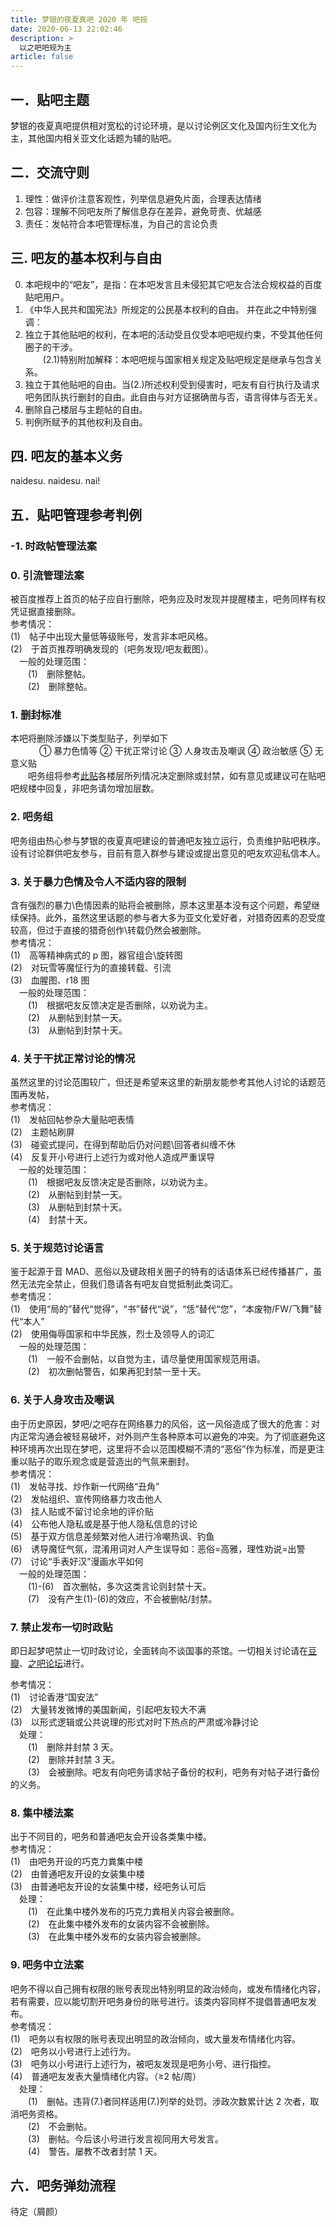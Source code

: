 ```yaml
---
title: 梦银的夜夏真吧 2020 年 吧规
date: 2020-06-13 22:02:46
description: >
  以之吧吧规为主
article: false
---
```


## 一．贴吧主题

梦银的夜夏真吧提供相对宽松的讨论环境，是以讨论例区文化及国内衍生文化为主，其他国内相关亚文化话题为辅的贴吧。

## 二．交流守则

1. 理性：做评价注意客观性，列举信息避免片面，合理表达情绪
2. 包容：理解不同吧友所了解信息存在差异，避免苛责、优越感
3. 责任：发帖符合本吧管理标准，为自己的言论负责

## 三. 吧友的基本权利与自由

0. 本吧规中的“吧友”，是指：在本吧发言且未侵犯其它吧友合法合规权益的百度贴吧用户。
1. 《中华人民共和国宪法》所规定的公民基本权利的自由。
   并在此之中特别强调：
2. 独立于其他贴吧的权利，在本吧的活动受且仅受本吧吧规约束，不受其他任何圈子的干涉。  
   &emsp;&emsp;(2.1)特别附加解释：本吧吧规与国家相关规定及贴吧规定是继承与包含关系。
3. 独立于其他贴吧的自由。当(2.)所述权利受到侵害时，吧友有自行执行及请求吧务团队执行删封的自由。此自由与对方证据确凿与否，语言得体与否无关。
4. 删除自己楼层与主题帖的自由。
5. 判例所赋予的其他权利及自由。

## 四. 吧友的基本义务

naidesu. naidesu. nai!

## 五．贴吧管理参考判例

### -1. 时政帖管理法案

### 0. 引流管理法案

被百度推荐上首页的帖子应自行删除，吧务应及时发现并提醒楼主，吧务同样有权凭证据直接删除。  
参考情况：  
(1)&emsp;帖子中出现大量低等级账号，发言非本吧风格。  
(2)&emsp;于首页推荐明确发现的（吧务发现/吧友截图）。  
&emsp;一般的处理范围：  
&emsp;&emsp;(1)&emsp;删除整帖。  
&emsp;&emsp;(2)&emsp;删除整帖。

### 1. 删封标准

本吧将删除涉嫌以下类型贴子，列举如下  
&emsp;&emsp;&emsp; ① 暴力色情等 ② 干扰正常讨论 ③ 人身攻击及嘲讽 ④ 政治敏感 ⑤ 无意义贴  
&emsp;&emsp;吧务组将参考[此贴](https://tieba.baidu.com/p/6802660947)各楼层所列情况决定删除或封禁，如有意见或建议可在贴吧吧规楼中回复，非吧务请勿增加层数。

### 2. 吧务组

吧务组由热心参与梦银的夜夏真吧建设的普通吧友独立运行，负责维护贴吧秩序。设有讨论群供吧友参与，目前有意入群参与建设或提出意见的吧友欢迎私信本人。

### 3. 关于暴力色情及令人不适内容的限制

含有强烈的暴力\色情因素的贴将会被删除，原本这里基本没有这个问题，希望继续保持。此外，虽然这里话题的参与者大多为亚文化爱好者，对猎奇因素的忍受度较高，但过于直接的猎奇创作\转载仍然会被删除。  
参考情况：  
(1)&emsp;高等精神病式的 p 图，器官组合\旋转图  
(2)&emsp;对玩雪等魔怔行为的直接转载、引流  
(3)&emsp;血腥图、r18 图  
&emsp;一般的处理范围：  
&emsp;&emsp;(1)&emsp;根据吧友反馈决定是否删除，以劝说为主。  
&emsp;&emsp;(2)&emsp;从删帖到封禁一天。  
&emsp;&emsp;(3)&emsp;从删帖到封禁十天。

### 4. 关于干扰正常讨论的情况

虽然这里的讨论范围较广，但还是希望来这里的新朋友能参考其他人讨论的话题范围再发帖，  
参考情况：  
(1)&emsp;发帖回帖参杂大量贴吧表情  
(2)&emsp;主题帖刷屏  
(3)&emsp;碰瓷式提问，在得到帮助后仍对问题\回答者纠缠不休  
(4)&emsp;反复开小号进行上述行为或对他人造成严重误导  
&emsp;一般的处理范围：  
&emsp;&emsp;(1)&emsp;根据吧友反馈决定是否删除，以劝说为主。  
&emsp;&emsp;(2)&emsp;从删帖到封禁一天。  
&emsp;&emsp;(3)&emsp;从删帖到封禁十天。  
&emsp;&emsp;(4)&emsp;封禁十天。

### 5. 关于规范讨论语言

鉴于起源于音 MAD、恶俗以及键政相关圈子的特有的话语体系已经传播甚广，虽然无法完全禁止，但我们恳请各有吧友自觉抵制此类词汇。  
参考情况：  
(1)&emsp;使用“局的”替代“觉得”，“书”替代“说”，“恁”替代“您”，“本废物/FW/飞舞”替代“本人”  
(2)&emsp;使用侮辱国家和中华民族，烈士及领导人的词汇  
&emsp;一般的处理范围：  
&emsp;&emsp;(1)&emsp;一般不会删帖，以自觉为主，请尽量使用国家规范用语。  
&emsp;&emsp;(2)&emsp;初次删帖警告，如果再犯封禁一至十天。

### 6. 关于人身攻击及嘲讽

由于历史原因，梦吧/之吧存在网络暴力的风俗，这一风俗造成了很大的危害：对内正常沟通会被轻易破坏，对外则产生各种原本可以避免的冲突。为了彻底避免这种环境再次出现在梦吧，这里将不会以范围模糊不清的“恶俗”作为标准，而是更注重以贴子的取乐观念或是营造出的气氛来删封。  
参考情况：  
(1)&emsp;发帖寻找、炒作新一代网络“丑角”  
(2)&emsp;发帖组织、宣传网络暴力攻击他人  
(3)&emsp;挂人贴或不留讨论余地的评价贴  
(4)&emsp;公布他人隐私或是基于他人隐私信息的讨论  
(5)&emsp;基于双方信息差频繁对他人进行冷嘲热讽、钓鱼  
(6)&emsp;诱导魔怔气氛，混淆用词对人产生误导如：恶俗=高雅，理性劝说=出警  
(7)&emsp;讨论“手表好汉”漫画水平如何  
&emsp;一般的处理范围：  
&emsp;&emsp;(1)-(6)&emsp;首次删帖，多次这类言论则封禁十天。  
&emsp;&emsp;(7)&emsp;没有产生(1)-(6)的效应，不会被删帖/封禁。

### 7. 禁止发布一切时政贴

即日起梦吧禁止一切时政讨论，全面转向不谈国事的茶馆。一切相关讨论请在[豆瓣](https://www.douban.com/group/701953/)、[之吧论坛](https://wind.penclub.club)进行。

参考情况：  
(1)&emsp;讨论香港“国安法”  
(2)&emsp;大量转发微博的美国新闻，引起吧友较大不满  
(3)&emsp;以形式逻辑或公共说理的形式对时下热点的严肃或冷静讨论  
&emsp;处理：  
&emsp;&emsp;(1)&emsp;删除并封禁 3 天。  
&emsp;&emsp;(2)&emsp;删除并封禁 3 天。  
&emsp;&emsp;(3)&emsp;会被删除。吧友有向吧务请求帖子备份的权利，吧务有对帖子进行备份的义务。

### 8. 集中楼法案

出于不同目的，吧务和普通吧友会开设各类集中楼。  
参考情况：  
(1)&emsp;由吧务开设的巧克力粪集中楼  
(2)&emsp;由普通吧友开设的女装集中楼  
(3)&emsp;由普通吧友开设的女装集中楼，经吧务认可后  
&emsp;处理：  
&emsp;&emsp;(1)&emsp;在此集中楼外发布的巧克力粪相关内容会被删除。  
&emsp;&emsp;(2)&emsp;在此集中楼外发布的女装内容不会被删除。  
&emsp;&emsp;(3)&emsp;在此集中楼外发布的女装内容会被删除。

### 9. 吧务中立法案

吧务不得以自己拥有权限的账号表现出特别明显的政治倾向，或发布情绪化内容，若有需要，应以能切割开吧务身份的账号进行。该类内容同样不提倡普通吧友发布。  
参考情况：  
(1)&emsp;吧务以有权限的账号表现出明显的政治倾向，或大量发布情绪化内容。  
(2)&emsp;吧务以小号进行上述行为。  
(3)&emsp;吧务以小号进行上述行为，被吧友发现是吧务小号、进行指控。  
(4)&emsp;普通吧友发表大量情绪化内容。（≥2 帖/周）  
&emsp;处理：  
&emsp;&emsp;(1)&emsp;删帖。违背(7.)者同样适用(7.)列举的处罚。涉政次数累计达 2 次者，取消吧务资格。  
&emsp;&emsp;(2)&emsp;不会删帖。  
&emsp;&emsp;(3)&emsp;删帖。今后该小号进行发言视同用大号发言。  
&emsp;&emsp;(4)&emsp;警告。屡教不改者封禁 1 天。

## 六．吧务弹劾流程

待定（屑颜）
